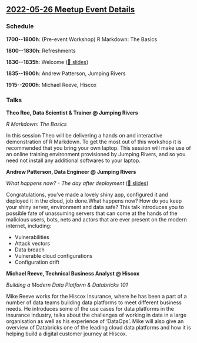## [2022-05-26 Meetup Event Details](https://www.meetup.com/newcastle-upon-tyne-data-science-meetup/events/281350842/)

### Schedule

**1700--1800h**: (Pre-event Workshop) R Markdown: The Basics

**1800--1830h**: Refreshments

**1830--1835h**: Welcome ([🔗 slides](./2022-05-26-welcome.pdf))

**1835--1900h**: Andrew Patterson, Jumping Rivers

**1915--2000h**: Michael Reeve, Hiscox

### Talks

**Theo Roe, Data Scientist & Trainer @ Jumping Rivers**

_R Markdown: The Basics_

In this session Theo will be delivering a hands on and interactive
demonstration of R Markdown. To get the most out of this workshop it is
recommended that you bring your own laptop. This session will make use of an
online training environment provisioned by Jumping Rivers, and so you need not
install any additional softwares to your laptop.

**Andrew Patterson, Data Engineer @ Jumping Rivers**

_What happens now? - The day after deployment_ ([🔗 slides](./2022-05-26-shiny-in-production-what-happens-now.pdf))

Congratulations, you’ve made a lovely shiny app, configured it and deployed it
in the cloud, job done.What happens now? How do you keep your shiny server,
environment and data safe? This talk introduces you to possible fate of
unassuming servers that can come at the hands of the malicious users, bots,
nets and actors that are ever present on the modern internet, including:

- Vulnerabilities
- Attack vectors
- Data breach
- Vulnerable cloud configurations
- Configuration drift

**Michael Reeve, Technical Business Analyst @ Hiscox**

_Building a Modern Data Platform & Databricks 101_

Mike Reeve works for the Hiscox Insurance, where he has been a part of a number
of data teams building data platforms to meet different business needs. He
introduces some of the use cases for data platforms in the insurance industry,
talks about the challenges of working in data in a large organisation as well
as his experience of ‘DataOps’. Mike will also give an overview of Databricks
one of the leading cloud data platforms and how it is helping build a digital
customer journey at Hiscox.

